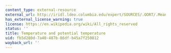 ```yaml
---
content_type: external-resource
external_url: http://iridl.ldeo.columbia.edu/expert/SOURCES/.OORT/.Mean/.tair/%28Kelvin%29unitconvert/dup/1000./P/div/ln/2./7./div/mul/eexp/mul//name//theta/def//long_name/%28Potential%20Temperature%29def//fullname%5B//theta%5Ddef%5BX%5Daverage%5BY%5Daverage%5BT%5Daverage/SOURCES/.OORT/.Mean/.tair/%28Kelvin%29unitconvert//name//T/def//long_name/%28Temperature%20%29def//fullname%5B//temp%5Ddef%5BX%5Daverage%5BY%5Daverage%5BT%5Daverage/P/50./1000./RANGE/DATA/200/500/RANGE/figviewer.html?my.help=more+options&map.P.units=mb&map.P.plotlast=0.0&map.url=P+fig-+profile+dashed+profile+-fig&map.domain=+{+/theta+200+500+plotrange+P+1000.+0.0+plotrange+}&map.domainparam=+/plotaxislength+432+psdef+/plotborder+72+psdef+/XOVY+null+psdef&map.zoom=Zoom&map.P.plotfirst=1000.&map.theta.plotfirst=200&map.theta.units=Kelvin_scale&map.theta.plotlast=500&map.newurl.grid0=P&map.newurl.plot=profile+dashed+profile&map.plotaxislength=432&map.plotborder=72&map.fnt=Helvetica&map.fntsze=16&map.XOVY=auto&map.color_smoothing=1
has_external_license_warning: true
license: https://en.wikipedia.org/wiki/All_rights_reserved
status: ''
title: Temperature and potential temperature
uid: fb5d280d-7a48-487b-86df-b45a7f250812
wayback_url: ''
---
```

